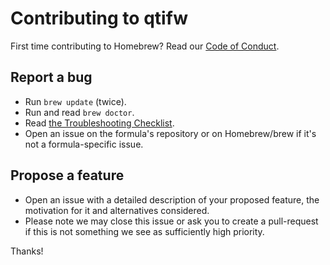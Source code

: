 # Contributing to qtifw

First time contributing to Homebrew? Read our [Code of Conduct](https://github.com/jmuelbert/homebrew-qtifw/blob/master/CODE_OF_CONDUCT.md#code-of-conduct).

## Report a bug

-   Run `brew update` (twice).
-   Run and read `brew doctor`.
-   Read [the Troubleshooting Checklist](https://docs.brew.sh/Troubleshooting.html).
-   Open an issue on the formula's repository or on Homebrew/brew if it's not a formula-specific issue.

## Propose a feature

-   Open an issue with a detailed description of your proposed feature, the motivation for it and alternatives considered.
-   Please note we may close this issue or ask you to create a pull-request if this is not something we see as sufficiently high priority.

Thanks!
